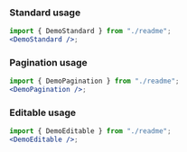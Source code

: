 ### Standard usage

```jsx harmony
import { DemoStandard } from "./readme";
<DemoStandard />;
```

### Pagination usage

```jsx harmony
import { DemoPagination } from "./readme";
<DemoPagination />;
```

### Editable usage

```jsx harmony
import { DemoEditable } from "./readme";
<DemoEditable />;
```
